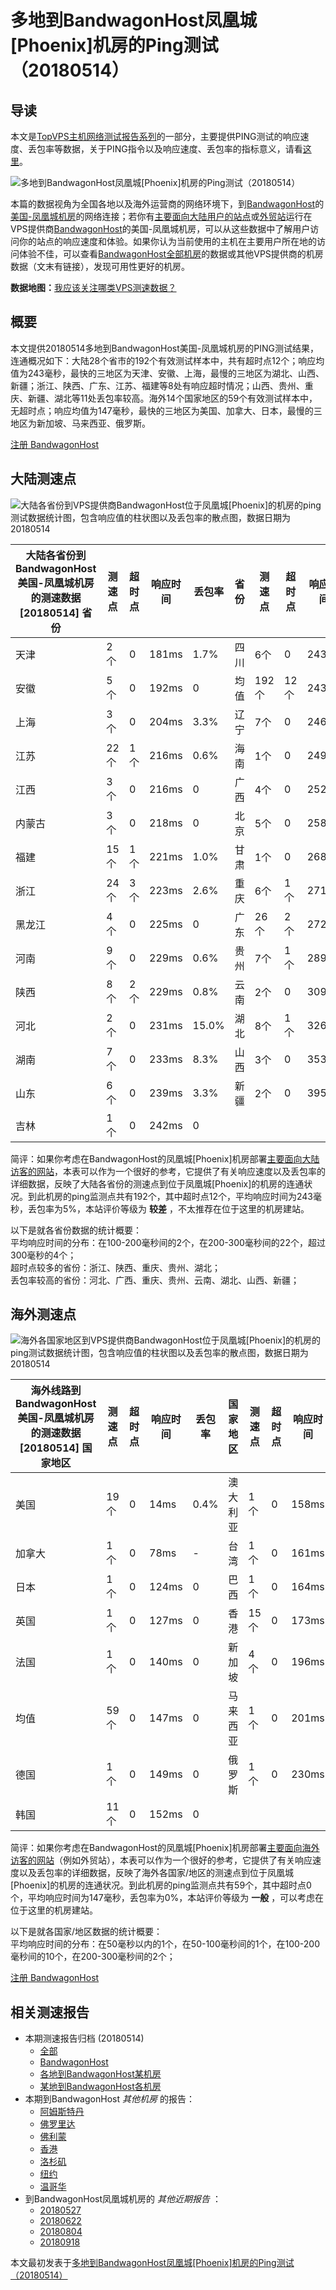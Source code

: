 #  多地到BandwagonHost凤凰城[Phoenix]机房的Ping测试（20180514） 

## 导读

本文是[TopVPS主机网络测试报告系列](https://vps123.top/pingtest)的一部分，主要提供PING测试的响应速度、丢包率等数据，关于PING指令以及响应速度、丢包率的指标意义，请看[这里](https://vps123.top/what-is-ping.html)。

![多地到BandwagonHost凤凰城\[Phoenix\]机房的Ping测试（20180514）](/images/thumbnails/to_bwg_Phoenix.png)

本篇的数据视角为全国各地以及海外运营商的网络环境下，到[BandwagonHost](https://vps123.top/go/bwg)的[美国-凤凰城机房](https://vps123.top/bandwagon-facilities.html#phoenix)的网络连接；若你有[主要面向大陆用户的站点](https://vps123.top/website-for-mainland-users.html)或[外贸站](https://vps123.top/website-for-internation-trade.html)运行在VPS提供商[BandwagonHost](https://vps123.top/go/bwg)的美国-凤凰城机房，可以从这些数据中了解用户访问你的站点的响应速度和体验。如果你认为当前使用的主机在主要用户所在地的访问体验不佳，可以查看[BandwagonHost全部机房](/bandwagon/isp/china/20180514-bandwagon-isp-china.md)的数据或其他VPS提供商的机房数据（文末有链接），发现可用性更好的机房。

**数据地图：**[我应该关注哪类VPS测速数据？](https://vps123.top/find-pingtest-data-you-need.html)

## 概要

本文提供20180514多地到BandwagonHost美国-凤凰城机房的PING测试结果，连通概况如下：大陆28个省市的192个有效测试样本中，共有超时点12个；响应均值为243毫秒，最快的三地区为天津、安徽、上海，最慢的三地区为湖北、山西、新疆；浙江、陕西、广东、江苏、福建等8处有响应超时情况；山西、贵州、重庆、新疆、湖北等11处丢包率较高。海外14个国家地区的59个有效测试样本中，无超时点；响应均值为147毫秒，最快的三地区为美国、加拿大、日本，最慢的三地区为新加坡、马来西亚、俄罗斯。

[注册 BandwagonHost](https://vps123.top/go/bwg/_btn1)

## 大陆测速点

![大陆各省份到VPS提供商BandwagonHost位于凤凰城\[Phoenix\]的机房的ping测试数据统计图，包含响应值的柱状图以及丢包率的散点图，数据日期为20180514](/images/pingtests/bwg_20180514/plot_idc_bwg_usa-phoenix_20180514_mainland.png)

大陆各省份到BandwagonHost美国-凤凰城机房的测速数据 [20180514] 省份 | 测速点 | 超时点 | 响应时间 | 丢包率 | 省份 | 测速点 | 超时点 | 响应时间 | 丢包率  
---|---|---|---|---|---|---|---|---|---  
天津 | 2个 | 0 | 181ms | 1.7% | 四川 | 6个 | 0 | 243ms | 0  
安徽 | 5个 | 0 | 192ms | 0 | 均值 | 192个 | 12个 | 243ms | 5.5%  
上海 | 3个 | 0 | 204ms | 3.3% | 辽宁 | 7个 | 0 | 246ms | 0  
江苏 | 22个 | 1个 | 216ms | 0.6% | 海南 | 1个 | 0 | 249ms | 3.3%  
江西 | 3个 | 0 | 216ms | 0 | 广西 | 4个 | 0 | 252ms | 10.0%  
内蒙古 | 3个 | 0 | 218ms | 0 | 北京 | 5个 | 0 | 258ms | 6.7%  
福建 | 15个 | 1个 | 221ms | 1.0% | 甘肃 | 1个 | 0 | 268ms | 0  
浙江 | 24个 | 3个 | 223ms | 2.6% | 重庆 | 6个 | 1个 | 271ms | 23.3%  
黑龙江 | 4个 | 0 | 225ms | 0 | 广东 | 26个 | 2个 | 272ms | 5.8%  
河南 | 9个 | 0 | 229ms | 0.6% | 贵州 | 7个 | 1个 | 289ms | 32.2%  
陕西 | 8个 | 2个 | 229ms | 0.8% | 云南 | 2个 | 0 | 309ms | 11.7%  
河北 | 2个 | 0 | 231ms | 15.0% | 湖北 | 8个 | 1个 | 326ms | 18.9%  
湖南 | 7个 | 0 | 233ms | 8.3% | 山西 | 3个 | 0 | 353ms | 36.7%  
山东 | 6个 | 0 | 239ms | 3.3% | 新疆 | 2个 | 0 | 395ms | 23.3%  
吉林 | 1个 | 0 | 242ms | 0 |  |  |  |  |   
  
简评：如果你考虑在BandwagonHost的凤凰城[Phoenix]机房部署[主要面向大陆访客的网站](website-for-mainland-users.html)，本表可以作为一个很好的参考，它提供了有关响应速度以及丢包率的详细数据，反映了大陆各省份的测速点到位于凤凰城[Phoenix]的机房的连通状况。到此机房的ping监测点共有192个，其中超时点12个，平均响应时间为243毫秒，丢包率为5%，本站评价等级为 **较差** ，不太推荐在位于这里的机房建站。

以下是就各省份数据的统计概要：  
平均响应时间的分布：在100-200毫秒间的2个，在200-300毫秒间的22个，超过300毫秒的4个；  
超时点较多的省份：浙江、陕西、重庆、贵州、湖北；  
丢包率较高的省份：河北、广西、重庆、贵州、云南、湖北、山西、新疆；

## 海外测速点

![海外各国家地区到VPS提供商BandwagonHost位于凤凰城\[Phoenix\]的机房的ping测试数据统计图，包含响应值的柱状图以及丢包率的散点图，数据日期为20180514](/images/pingtests/bwg_20180514/plot_idc_bwg_usa-phoenix_20180514_overseas.png)

海外线路到BandwagonHost美国-凤凰城机房的测速数据 [20180514] 国家地区 | 测速点 | 超时点 | 响应时间 | 丢包率 | 国家地区 | 测速点 | 超时点 | 响应时间 | 丢包率  
---|---|---|---|---|---|---|---|---|---  
美国 | 19个 | 0 | 14ms | 0.4% | 澳大利亚 | 1个 | 0 | 158ms | 0  
加拿大 | 1个 | 0 | 78ms | - | 台湾 | 1个 | 0 | 161ms | -  
日本 | 1个 | 0 | 124ms | 0 | 巴西 | 1个 | 0 | 164ms | 0  
英国 | 1个 | 0 | 127ms | 0 | 香港 | 15个 | 0 | 173ms | 0  
法国 | 1个 | 0 | 140ms | 0 | 新加坡 | 4个 | 0 | 196ms | 0  
均值 | 59个 | 0 | 147ms | 0 | 马来西亚 | 1个 | 0 | 201ms | 0  
德国 | 1个 | 0 | 149ms | 0 | 俄罗斯 | 1个 | 0 | 230ms | 0  
韩国 | 11个 | 0 | 152ms | 0 |  |  |  |  |   
  
简评：如果你考虑在BandwagonHost的凤凰城[Phoenix]机房部署[主要面向海外访客的网站](https://vps123.top/website-for-internation-trade.html)（例如外贸站），本表可以作为一个很好的参考，它提供了有关响应速度以及丢包率的详细数据，反映了海外各国家/地区的测速点到位于凤凰城[Phoenix]的机房的连通状况。到此机房的ping监测点共有59个，其中超时点0个，平均响应时间为147毫秒，丢包率为0%，本站评价等级为 **一般** ，可以考虑在位于这里的机房建站。

以下是就各国家/地区数据的统计概要：  
平均响应时间的分布：在50毫秒以内的1个，在50-100毫秒间的1个，在100-200毫秒间的10个，在200-300毫秒间的2个；

[注册 BandwagonHost](https://vps123.top/go/bwg/_btn2)

## 相关测速报告

  * 本期测速报告归档 (20180514) 
    * [全部](https://vps123.top/pingtests/20180514 "本期各VPS提供商全部测速报告")
    * [BandwagonHost](https://vps123.top/pingtests/idc-bandwagon/20180514 "本期BandwagonHost的全部测速报告")
    * [各地到BandwagonHost某机房](https://vps123.top/pingtests/idc-bandwagon/isp-global/20180514 "以BandwagonHost某机房为关注对象的视角，横向比较大陆各省份、海外各国家地区")
    * [某地到BandwagonHost各机房](https://vps123.top/pingtests/idc-bandwagon/facility-all/20180514 "以大陆某省份为关注对象的视角，横向比较BandwagonHost各机房")
  * 本期到BandwagonHost _其他机房_ 的报告： 
    * [阿姆斯特丹](/bandwagon/idc/amsterdam/20180514-bandwagon-idc-amsterdam.md "多地到BandwagonHost阿姆斯特丹机房的Ping测试 20180514")
    * [佛罗里达](/bandwagon/idc/florida/20180514-bandwagon-idc-florida.md "多地到BandwagonHost佛罗里达机房的Ping测试 20180514")
    * [佛利蒙](/bandwagon/idc/fremont/20180514-bandwagon-idc-fremont.md "多地到BandwagonHost佛利蒙机房的Ping测试 20180514")
    * [香港](/bandwagon/idc/hongkong/20180514-bandwagon-idc-hongkong.md "多地到BandwagonHost香港机房的Ping测试 20180514")
    * [洛杉矶](/bandwagon/idc/losangeles/20180514-bandwagon-idc-losangeles.md "多地到BandwagonHost洛杉矶机房的Ping测试 20180514")
    * [纽约](/bandwagon/idc/newyork/20180514-bandwagon-idc-newyork.md "多地到BandwagonHost纽约机房的Ping测试 20180514")
    * [温哥华](/bandwagon/idc/vancouver/20180514-bandwagon-idc-vancouver.md "多地到BandwagonHost温哥华机房的Ping测试 20180514")
  * 到BandwagonHost凤凰城机房的 _其他近期报告_ ： 
    * [20180527](/bandwagon/idc/phoenix/20180527-bandwagon-idc-phoenix.md "多地到BandwagonHost凤凰城机房的Ping测试 20180527")
    * [20180622](/bandwagon/idc/phoenix/20180622-bandwagon-idc-phoenix.md "多地到BandwagonHost凤凰城机房的Ping测试 20180622")
    * [20180804](/bandwagon/idc/phoenix/20180804-bandwagon-idc-phoenix.md "多地到BandwagonHost凤凰城机房的Ping测试 20180804")
    * [20180918](/bandwagon/idc/phoenix/20180918-bandwagon-idc-phoenix.md "多地到BandwagonHost凤凰城机房的Ping测试 20180918")



本文最初发表于[多地到BandwagonHost凤凰城[Phoenix]机房的Ping测试（20180514）](https://vps123.top/pingtest/20180514-bandwagon-idc-phoenix.html)
